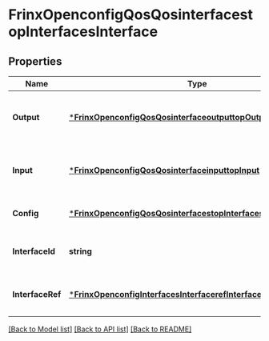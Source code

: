 # FrinxOpenconfigQosQosinterfacestopInterfacesInterface

## Properties
Name | Type | Description | Notes
------------ | ------------- | ------------- | -------------
**Output** | [***FrinxOpenconfigQosQosinterfaceoutputtopOutput**](frinx.openconfig.qos.qosinterfaceoutputtop.Output.md) | Optional[Top-level container for QoS data related to the egress interface] REF:Optional.empty | [optional] [default to null]
**Input** | [***FrinxOpenconfigQosQosinterfaceinputtopInput**](frinx.openconfig.qos.qosinterfaceinputtop.Input.md) | Optional[Top-level container for QoS data for the ingress interface] REF:Optional.empty | [optional] [default to null]
**Config** | [***FrinxOpenconfigQosQosinterfacestopInterfacesInterfaceConfig**](frinx.openconfig.qos.qosinterfacestop.interfaces.interface.Config.md) | Optional[Configuration data ] REF:Optional.empty | [optional] [default to null]
**InterfaceId** | **string** | Optional[Reference to the interface-id list key] REF:Optional.empty | [optional] [default to null]
**InterfaceRef** | [***FrinxOpenconfigInterfacesInterfacerefInterfaceRef**](frinx.openconfig.interfaces.interfaceref.InterfaceRef.md) | Optional[Reference to an interface or subinterface] REF:Optional.empty | [optional] [default to null]

[[Back to Model list]](../README.md#documentation-for-models) [[Back to API list]](../README.md#documentation-for-api-endpoints) [[Back to README]](../README.md)



